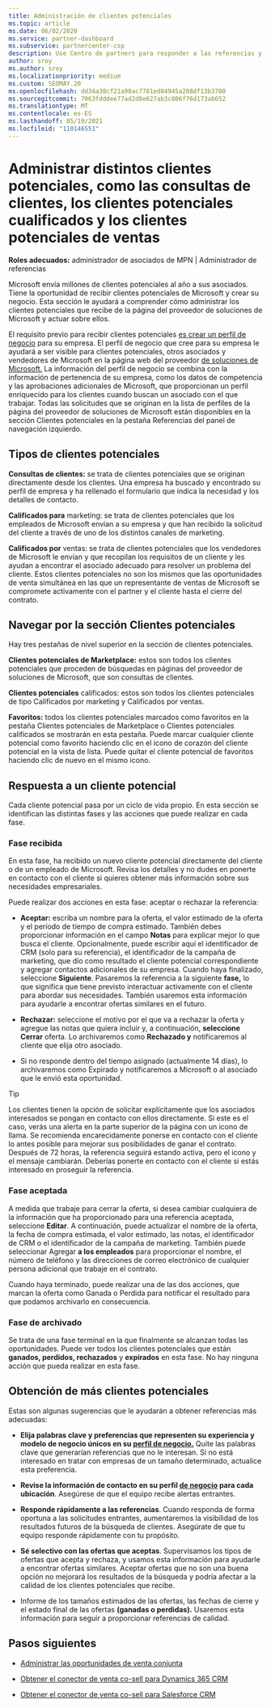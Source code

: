 ```yaml
---
title: Administración de clientes potenciales
ms.topic: article
ms.date: 06/02/2020
ms.service: partner-dashboard
ms.subservice: partnercenter-csp
description: Use Centro de partners para responder a las referencias y administrar clientes potenciales y referencias nuevos, existentes y archivados. Aprenda también a obtener más referencias en el futuro.
author: sroy
ms.author: sroy
ms.localizationpriority: medium
ms.custom: SEOMAY.20
ms.openlocfilehash: dd34a30cf21a90ac7781ed84945a208df13b3700
ms.sourcegitcommit: 7063fdddee77ad2d8e627ab3c806f76d173ab652
ms.translationtype: MT
ms.contentlocale: es-ES
ms.lasthandoff: 05/19/2021
ms.locfileid: "110146551"
---
```

# <a name="manage-different-leads-like-customer-inquiries-marketing-qualified-leads-and-sales-qualified-leads"></a>Administrar distintos clientes potenciales, como las consultas de clientes, los clientes potenciales cualificados y los clientes potenciales de ventas

**Roles adecuados:** administrador de asociados de MPN | Administrador de referencias

Microsoft envía millones de clientes potenciales al año a sus asociados. Tiene la oportunidad de recibir clientes potenciales de Microsoft y crear su negocio. Esta sección le ayudará a comprender cómo administrar los clientes potenciales que recibe de la página del proveedor de soluciones de Microsoft y actuar sobre ellos.

El requisito previo para recibir clientes potenciales [es crear un perfil de negocio](create-a-marketing-profile.md) para su empresa. El perfil de negocio que cree para su empresa le ayudará a ser visible para clientes potenciales, otros asociados y vendedores de Microsoft en la página web del proveedor [de soluciones de Microsoft.](https://www.microsoft.com/solution-providers/home) La información del perfil de negocio se combina con la información de pertenencia de su empresa, como los datos de competencia y las aprobaciones adicionales de Microsoft, que proporcionan un perfil enriquecido para los clientes cuando buscan un asociado con el que trabajar. Todas las solicitudes que se originan en la lista de  perfiles  de la página del proveedor de soluciones de Microsoft están disponibles en la sección Clientes potenciales en la pestaña Referencias del panel de navegación izquierdo.

## <a name="types-of-leads"></a>Tipos de clientes potenciales

**Consultas de clientes:** se trata de clientes potenciales que se originan directamente desde los clientes. Una empresa ha buscado y encontrado su perfil de empresa y ha rellenado el formulario que indica la necesidad y los detalles de contacto.

**Calificados para** marketing: se trata de clientes potenciales que los empleados de Microsoft envían a su empresa y que han recibido la solicitud del cliente a través de uno de los distintos canales de marketing.

**Calificados por** ventas: se trata de clientes potenciales que los vendedores de Microsoft le envían y que recopilan los requisitos de un cliente y les ayudan a encontrar el asociado adecuado para resolver un problema del cliente. Estos clientes potenciales no son los mismos que las oportunidades de venta simultánea en las que un representante de ventas de Microsoft se compromete activamente con el partner y el cliente hasta el cierre del contrato.

## <a name="navigating-the-leads-section"></a>Navegar por la sección Clientes potenciales

Hay tres pestañas de nivel superior en la sección de clientes potenciales. 

**Clientes potenciales de Marketplace:** estos son todos los clientes potenciales que proceden de búsquedas en páginas del proveedor de soluciones de Microsoft, que son consultas de clientes.

**Clientes potenciales** calificados: estos son todos los clientes potenciales de tipo Calificados por marketing y Calificados por ventas.

**Favoritos:** todos los clientes potenciales marcados como favoritos en la pestaña Clientes potenciales de Marketplace o Clientes potenciales calificados se mostrarán en esta pestaña. Puede marcar cualquier cliente potencial como favorito haciendo clic en el icono de corazón del cliente potencial en la vista de lista. Puede quitar el cliente potencial de favoritos haciendo clic de nuevo en el mismo icono.

## <a name="responding-to-a-lead"></a>Respuesta a un cliente potencial

Cada cliente potencial pasa por un ciclo de vida propio. En esta sección se identifican las distintas fases y las acciones que puede realizar en cada fase.

### <a name="received-stage"></a>Fase recibida

En esta fase, ha recibido un nuevo cliente potencial directamente del cliente o de un empleado de Microsoft. Revisa los detalles y no dudes en ponerte en contacto con el cliente si quieres obtener más información sobre sus necesidades empresariales.

Puede realizar dos acciones en esta fase: aceptar o rechazar la referencia:

- **Aceptar:** escriba un nombre para la oferta, el valor estimado de la oferta y el período de tiempo de compra estimado. También debes proporcionar información en el campo **Notas** para explicar mejor lo que busca el cliente. Opcionalmente, puede escribir aquí el identificador de CRM (solo para su referencia), el identificador de la campaña de marketing, que dio como resultado el cliente potencial correspondiente y agregar contactos adicionales de su empresa. Cuando haya finalizado, seleccione **Siguiente**. Pasaremos la referencia a la siguiente **fase,** lo que significa que tiene previsto interactuar activamente con el cliente para abordar sus necesidades. También usaremos esta información para ayudarle a encontrar ofertas similares en el futuro. 

- **Rechazar:** seleccione el motivo por el que va a rechazar la oferta y agregue las notas que quiera incluir y, a continuación, **seleccione Cerrar** oferta. Lo archivaremos como **Rechazado y** notificaremos al cliente que elija otro asociado.

- Si no responde dentro del tiempo asignado (actualmente 14 días), lo  archivaremos como Expirado y notificaremos a Microsoft o al asociado que le envió esta oportunidad.

> [!TIP]
> Los clientes tienen la opción de solicitar explícitamente que los asociados interesados se pongan en contacto con ellos directamente. Si este es el caso, verás una alerta en la parte superior de la página con un icono de llama. Se recomienda encarecidamente ponerse en contacto con el cliente lo antes posible para mejorar sus posibilidades de ganar el contrato. Después de 72 horas, la referencia seguirá estando activa, pero el icono y el mensaje cambiarán. Deberías ponerte en contacto con el cliente si estás interesado en proseguir la referencia.

### <a name="accepted-stage"></a>Fase aceptada

A medida que trabaje para cerrar la oferta, si desea cambiar cualquiera de la información que ha proporcionado para una referencia aceptada, seleccione **Editar**. A continuación, puede actualizar el nombre de la oferta, la fecha de compra estimada, el valor estimado, las notas, el identificador de CRM o el identificador de la campaña de marketing.  También puede seleccionar Agregar **a los empleados** para proporcionar el nombre, el número de teléfono y las direcciones de correo electrónico de cualquier persona adicional que trabaje en el contrato.

Cuando haya terminado, puede realizar una de las dos acciones,  que  marcan la oferta como Ganada o Perdida para notificar el resultado para que podamos archivarlo en consecuencia.

### <a name="archived-stage"></a>Fase de archivado

Se trata de una fase terminal en la que finalmente se alcanzan todas las oportunidades. Puede ver todos los clientes potenciales que están **ganados, perdidos, rechazados** y **expirados** en esta fase. No hay ninguna acción que pueda realizar en esta fase.

## <a name="getting-more-leads"></a>Obtención de más clientes potenciales

Estas son algunas sugerencias que le ayudarán a obtener referencias más adecuadas:

- **Elija palabras clave y preferencias que representen su experiencia y modelo de negocio únicos en su [perfil de negocio.](create-a-marketing-profile.md)** Quite las palabras clave que generarían referencias que no le interesan. Si no está interesado en tratar con empresas de un tamaño determinado, actualice esta preferencia.

- **Revise la información de contacto en su perfil [de negocio](create-a-marketing-profile.md) para cada ubicación**. Asegúrese de que el equipo recibe alertas entrantes.

- **Responde rápidamente a las referencias**. Cuando responda de forma oportuna a las solicitudes entrantes, aumentaremos la visibilidad de los resultados futuros de la búsqueda de clientes. Asegúrate de que tu equipo responde rápidamente con tu propósito.

- **Sé selectivo con las ofertas que aceptas**. Supervisamos los tipos de ofertas que acepta y rechaza, y usamos esta información para ayudarle a encontrar ofertas similares. Aceptar ofertas que no son una buena opción no mejorará los resultados de la búsqueda y podría afectar a la calidad de los clientes potenciales que recibe.

- Informe de los tamaños estimados de las ofertas, las fechas de cierre y el estado final de las ofertas **(ganadas o perdidas).** Usaremos esta información para seguir a proporcionar referencias de calidad.

## <a name="next-steps"></a>Pasos siguientes

- [Administrar las oportunidades de venta conjunta](manage-co-sell-opportunities.md)

- [Obtener el conector de venta co-sell para Dynamics 365 CRM](connector-dynamics.md)

- [Obtener el conector de venta co-sell para Salesforce CRM](connector-salesforce.md)
